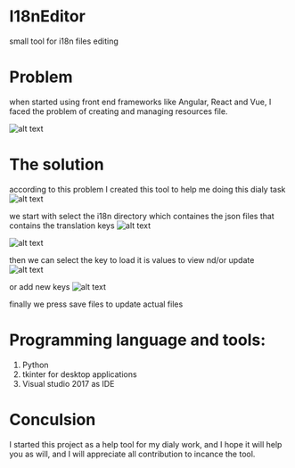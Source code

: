 # I18nEditor
small tool for i18n files editing


# Problem
when started  using front end frameworks like Angular, React and Vue, I faced the problem of creating and managing resources file.

![alt text](https://drive.google.com/uc?export=download&id=1T4OXRgiHwfiOWs_QQAmNpMtFjnMoeDpl "i18n resources files")

# The solution
according to this problem I created this tool to help me doing this dialy task
![alt text](https://drive.google.com/uc?export=download&id=1gxrdJlrF7TyX7iBddj-3YpptyY830PSg "i18n editor")

we start with select the i18n directory which containes the json files that contains the translation keys
![alt text](https://drive.google.com/uc?export=download&id=1Bfk7cF-yXwEIY21739hHDC4OSKPJk3yE "i18n editor")

![alt text](https://drive.google.com/uc?export=download&id=1WzVuVCYvT5i3RJB1WItVBE20r0Sle_DU "i18n editor")

then we can select the key to load it is values to view nd/or update
![alt text](https://drive.google.com/uc?export=download&id=1TAIOX3wBxOtIzWQTJ26kM8gNvyivRsoJ "i18n editor")

or add new keys
![alt text](https://drive.google.com/uc?export=download&id=1tbnYpTKfOyQWPolow-bqnSiY33Lq0Jzp "i18n editor")

finally we press save files to update actual files

# Programming language and tools:
1. Python
2. tkinter for desktop applications
3. Visual studio 2017 as IDE

# Conculsion
I started this project as a help tool for my dialy work, and I hope it will help you as will, and I will appreciate all contribution to incance the tool.
